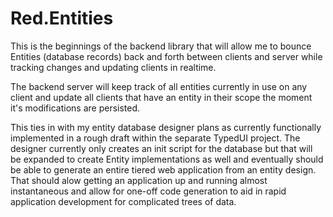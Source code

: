 ﻿# Red.Entities 

This is the beginnings of the backend library that will allow me to bounce Entities (database records) 
back and forth between clients and server while tracking changes and updating clients in realtime.

The backend server will keep track of all entities currently in use on any client and update all 
clients that have an entity in their scope the moment it's modifications are persisted.

This ties in with my entity database designer plans as currently functionally implemented in a rough 
draft within the separate TypedUI project. The designer currently only creates an init script for the
database but that will be expanded to create Entity implementations as well and eventually should be
able to generate an entire tiered web application from an entity design. That should alow getting an
application up and running almost instantaneous and allow for one-off code generation to aid in rapid
application development for complicated trees of data.
